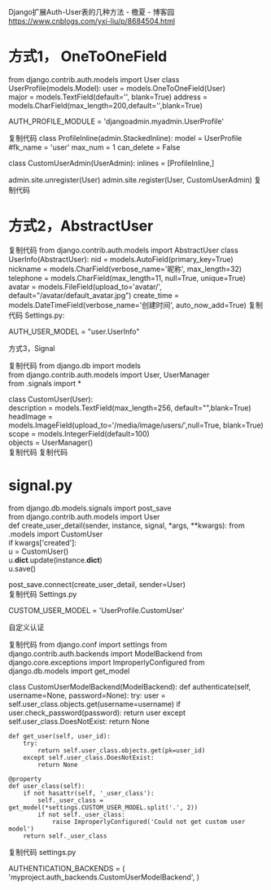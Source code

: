 Django扩展Auth-User表的几种方法 - 檐夏 - 博客园 https://www.cnblogs.com/yxi-liu/p/8684504.html

# 方式1， OneToOneField

from django.contrib.auth.models import User
class UserProfile(models.Model):
    user = models.OneToOneField(User)    
    major = models.TextField(default='', blank=True)
    address = models.CharField(max_length=200,default='',blank=True)

AUTH_PROFILE_MODULE = 'djangoadmin.myadmin.UserProfile'

复制代码
class ProfileInline(admin.StackedInline):
    model = UserProfile
    #fk_name = 'user'
    max_num = 1
    can_delete = False

class CustomUserAdmin(UserAdmin):
    inlines = [ProfileInline,]

admin.site.unregister(User)
admin.site.register(User, CustomUserAdmin)
复制代码
 
# 方式2，AbstractUser

复制代码
from django.contrib.auth.models import AbstractUser
class UserInfo(AbstractUser):
    nid = models.AutoField(primary_key=True)
    nickname = models.CharField(verbose_name='昵称', max_length=32)
    telephone = models.CharField(max_length=11, null=True, unique=True)
    avatar = models.FileField(upload_to='avatar/', default="/avatar/default_avatar.jpg")
    create_time = models.DateTimeField(verbose_name='创建时间', auto_now_add=True)
复制代码
Settings.py:

AUTH_USER_MODEL = "user.UserInfo"
 

 

 

方式3，Signal

复制代码
from django.db import models  
from django.contrib.auth.models import User, UserManager  
from .signals import *  
      
class CustomUser(User):  
      description = models.TextField(max_length=256, default="",blank=True)  
      headImage = models.ImageField(upload_to='/media/image/users/',null=True, blank=True)  
      scope = models.IntegerField(default=100)  
      objects = UserManager()  
复制代码
复制代码
# signal.py
from django.db.models.signals import post_save  
from django.contrib.auth.models import User  
def create_user_detail(sender, instance, signal, *args, **kwargs):  from .models import CustomUser  
     if kwargs['created']:  
         u = CustomUser()  
         u.__dict__.update(instance.__dict__)  
         u.save()  
      
post_save.connect(create_user_detail, sender=User)  
复制代码
Settings.py

CUSTOM_USER_MODEL = 'UserProfile.CustomUser'  
 

 

 

自定义认证


复制代码
from django.conf import settings
from django.contrib.auth.backends import ModelBackend
from django.core.exceptions import ImproperlyConfigured
from django.db.models import get_model

class CustomUserModelBackend(ModelBackend):
    def authenticate(self, username=None, password=None):
        try:
            user = self.user_class.objects.get(username=username)
            if user.check_password(password):
                return user
        except self.user_class.DoesNotExist:
            return None

    def get_user(self, user_id):
        try:
            return self.user_class.objects.get(pk=user_id)
        except self.user_class.DoesNotExist:
            return None

    @property
    def user_class(self):
        if not hasattr(self, '_user_class'):
            self._user_class = get_model(*settings.CUSTOM_USER_MODEL.split('.', 2))
            if not self._user_class:
                raise ImproperlyConfigured('Could not get custom user model')
        return self._user_class
复制代码
settings.py


AUTHENTICATION_BACKENDS = (
   'myproject.auth_backends.CustomUserModelBackend',
)